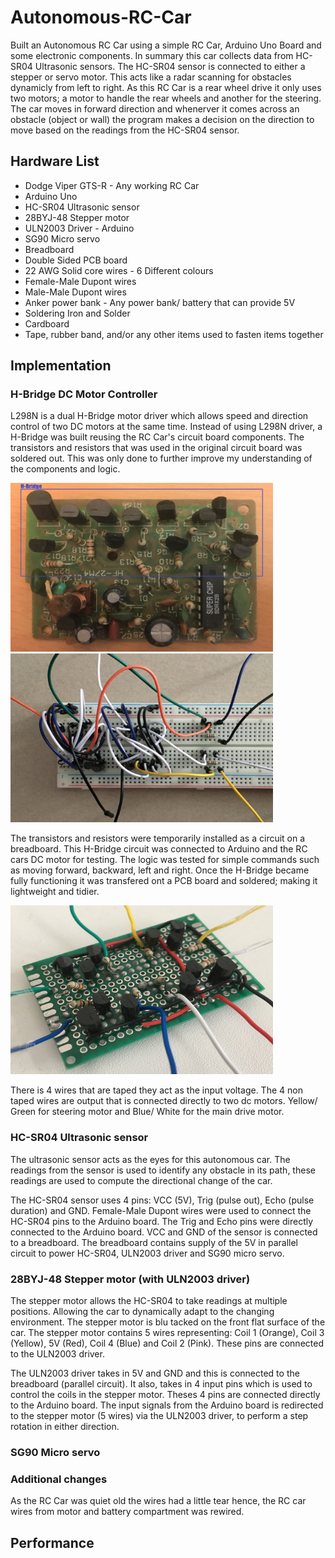 # Autonomous-RC-Car
Built an Autonomous RC Car using a simple RC Car, Arduino Uno Board and some electronic components. In summary this car collects data from HC-SR04 Ultrasonic sensors. The HC-SR04 sensor is connected to either a stepper or servo motor. This acts like a radar scanning for obstacles dynamicly from left to right. As this RC Car is a rear wheel drive it only uses two motors; a motor to handle the rear wheels and another for the steering. The car moves in forward direction and whenerver it comes across an obstacle (object or wall) the program makes a decision on the direction to move based on the readings from the HC-SR04 sensor. 

## Hardware List
* Dodge Viper GTS-R - Any working RC Car
* Arduino Uno
* HC-SR04 Ultrasonic sensor
* 28BYJ-48 Stepper motor
* ULN2003 Driver - Arduino
* SG90 Micro servo
* Breadboard
* Double Sided PCB board
* 22 AWG Solid core wires - 6 Different colours
* Female-Male Dupont wires
* Male-Male Dupont wires
* Anker power bank - Any power bank/ battery that can provide 5V
* Soldering Iron and Solder
* Cardboard
* Tape, rubber band, and/or any other items used to fasten items together

## Implementation

### H-Bridge DC Motor Controller
L298N is a dual H-Bridge motor driver which allows speed and direction control of two DC motors at the same time. Instead of using L298N driver, a H-Bridge was built reusing the RC Car's circuit board components. The transistors and resistors that was used in the original circuit board was soldered out. This was only done to further improve my understanding of the components and logic.

<img src="RC%20Car%20Circuit%20Board.JPG" width="420" height="270"> &nbsp;&nbsp;&nbsp;&nbsp; <img src="Temp%20H-Bridge.JPG" width="420" height="270">

The transistors and resistors were temporarily installed as a circuit on a breadboard. This H-Bridge circuit was connected to Arduino and the RC cars DC motor for testing. The logic was tested for simple commands such as moving forward, backward, left and right. Once the H-Bridge became fully functioning it was transfered ont a PCB board and soldered; making it lightweight and tidier.

<img src="H-Bridge%20Circuit.JPG" width="420" height="270">

There is 4 wires that are taped they act as the input voltage. The 4 non taped wires are output that is connected directly to two dc motors. Yellow/ Green for steering motor and Blue/ White for the main drive motor. 

### HC-SR04 Ultrasonic sensor
The ultrasonic sensor acts as the eyes for this autonomous car. The readings from the sensor is used to identify any obstacle in its path, these readings are used to compute the directional change of the car.

The HC-SR04 sensor uses 4 pins: VCC (5V), Trig (pulse out), Echo (pulse duration) and GND. Female-Male Dupont wires were used to connect the HC-SR04 pins to the Arduino board. The Trig and Echo pins were directly connected to the Arduino board. VCC and GND of the sensor is connected to a breadboard. The breadboard contains supply of the 5V in parallel circuit to power HC-SR04, ULN2003 driver and SG90 micro servo.

### 28BYJ-48 Stepper motor (with ULN2003 driver)
The stepper motor allows the HC-SR04 to take readings at multiple positions. Allowing the car to dynamically adapt to the changing environment. The stepper motor is blu tacked on the front flat surface of the car. The stepper motor contains 5 wires representing: Coil 1 (Orange), Coil 3 (Yellow), 5V (Red), Coil 4 (Blue) and Coil 2 (Pink). These pins are connected to the ULN2003 driver.

The ULN2003 driver takes in 5V and GND and this is connected to the breadboard (parallel circuit). It also, takes in 4 input pins which is used to control the coils in the stepper motor. Theses 4 pins are connected directly to the Arduino board. The input signals from the Arduino board is redirected to the stepper motor (5 wires) via the ULN2003 driver, to perform a step rotation in either direction.  

### SG90 Micro servo

### Additional changes
As the RC Car was quiet old the wires had a little tear hence, the RC car wires from motor and battery compartment was rewired.

## Performance



